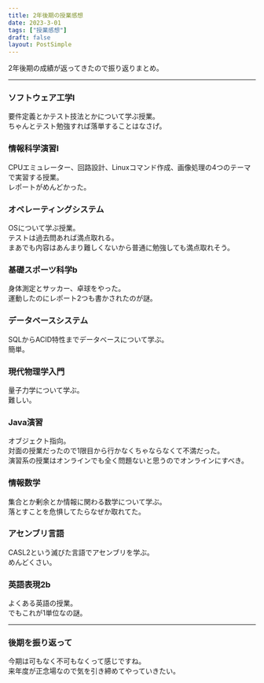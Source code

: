 ```yaml
---
title: 2年後期の授業感想
date: 2023-3-01
tags: ["授業感想"]
draft: false
layout: PostSimple
---
```


2年後期の成績が返ってきたので振り返りまとめ。  

---

### ソフトウェア工学Ⅰ

要件定義とかテスト技法とかについて学ぶ授業。  
ちゃんとテスト勉強すれば落単することはなさげ。  

### 情報科学演習Ⅰ

CPUエミュレーター、回路設計、Linuxコマンド作成、画像処理の4つのテーマで実習する授業。  
レポートがめんどかった。  

### オペレーティングシステム

OSについて学ぶ授業。  
テストは過去問あれば満点取れる。  
まあでも内容はあんまり難しくないから普通に勉強しても満点取れそう。  

### 基礎スポーツ科学b

身体測定とサッカー、卓球をやった。  
運動したのにレポート2つも書かされたのが謎。  

### データベースシステム

SQLからACID特性までデータベースについて学ぶ。  
簡単。  

### 現代物理学入門

量子力学について学ぶ。  
難しい。  

### Java演習

オブジェクト指向。  
対面の授業だったので1限目から行かなくちゃならなくて不満だった。  
演習系の授業はオンラインでも全く問題ないと思うのでオンラインにすべき。  

### 情報数学

集合とか剰余とか情報に関わる数学について学ぶ。  
落とすことを危惧してたらなぜか取れてた。  

### アセンブリ言語

CASL2という滅びた言語でアセンブリを学ぶ。  
めんどくさい。  

### 英語表現2b

よくある英語の授業。  
でもこれが1単位なの謎。  

---

### 後期を振り返って

今期は可もなく不可もなくって感じですね。  
来年度が正念場なので気を引き締めてやっていきたい。  
